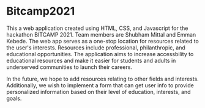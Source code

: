 # Bitcamp2021

This a web application created using HTML, CSS, and Javascript for the hackathon BITCAMP 2021. Team members are Shubham Mittal and Emman Kebede. The web app serves as a one-stop location for resources related to the user's interests. Resources include professional, philanthropic, and educational opportunities. The application aims to increase accessbility to educational resources and make it easier for students and adults in underserved communities to launch their careers. 

In the future, we hope to add resources relating to other fields and interests. Additionally, we wish to implement a form that can get user info to provide personalized information based on their level of education, interests, and goals. 
